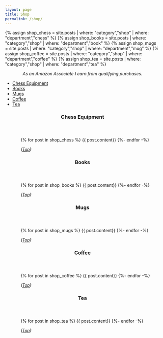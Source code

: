 ```yaml
---
layout: page
title: Shop
permalink: /shop/
---
```


{% assign shop_chess = site.posts | where: "category","shop" | where: "department","chess" %}
{% assign shop_books = site.posts | where: "category","shop" | where: "department","book" %}
{% assign shop_mugs = site.posts | where: "category","shop" | where: "department","mug" %}
{% assign shop_coffee = site.posts | where: "category","shop" | where: "department","coffee" %}
{% assign shop_tea = site.posts | where: "category","shop" | where: "department","tea" %}
<style>
section.items {
    clear: both;
}
section.items section {
    margin-left: 10%;
}
</style>
<p style="font-style: Italic; text-align: center;">
As an Amazon Associate I earn from qualifying purchases.
</p>
<nav id="top">
    <ul>
        <li><a href="#chess">Chess Equipment</a></li>
        <li><a href="#books">Books</a></li>
        <li><a href="#mugs">Mugs</a></li>
        <li><a href="#coffee">Coffee</a></li>
        <li><a href="#tea">Tea</a></li>
    </ul>
</nav>
<section class="items" id="chess">
    <header>
        <h3>Chess Equipment</h3>
    </header>
    <section>
        {% for post in shop_chess %}
        {{ post.content}}
        {%- endfor -%}
        <p style="font-style: Italic;">(<a href="#top">Top</a>)</p>
    </section>
</section>
<section class="items" id="books">
    <header>
        <h3>Books</h3>
    </header>
    <section>
        {% for post in shop_books %}
        {{ post.content}}
        {%- endfor -%}
        <p style="font-style: Italic;">(<a href="#top">Top</a>)</p>
    </section>
</section>
<section class="items" id="mugs">
    <header>
        <h3>Mugs</h3>
    </header>
    <section>
        {% for post in shop_mugs %}
        {{ post.content}}
        {%- endfor -%}
        <p style="font-style: Italic;">(<a href="#top">Top</a>)</p>
    </section>
</section>
<section class="items" id="coffee">
    <header>
        <h3>Coffee</h3>
    </header>
    <section>
        {% for post in shop_coffee %}
        {{ post.content}}
        {%- endfor -%}
        <p style="font-style: Italic;">(<a href="#top">Top</a>)</p>
    </section>
</section>
<section class="items" id="tea">
    <header>
        <h3>Tea</h3>
    </header>
    <section>
        {% for post in shop_tea %}
        {{ post.content}}
        {%- endfor -%}
        <p style="font-style: Italic;">(<a href="#top">Top</a>)</p>
    </section>
</section>
